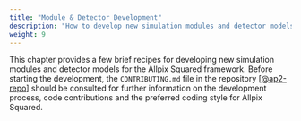 ```yaml
---
title: "Module & Detector Development"
description: "How to develop new simulation modules and detector models."
weight: 9
---
```


This chapter provides a few brief recipes for developing new simulation modules and detector models for the Allpix Squared
framework. Before starting the development, the `CONTRIBUTING.md` file in the repository \[[@ap2-repo]\] should be consulted
for further information on the development process, code contributions and the preferred coding style for Allpix Squared.


[@ap2-repo]: https://gitlab.cern.ch/allpix-squared/allpix-squared
